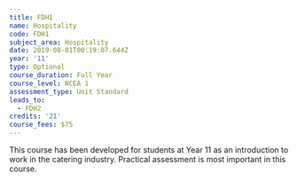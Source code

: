 ```yaml
---
title: FDH1
name: Hospitality
code: FDH1
subject_area: Hospitality
date: 2019-08-01T00:19:07.644Z
year: '11'
type: Optional
course_duration: Full Year
course_level: NCEA 1
assessment_type: Unit Standard
leads_to:
  - FDH2
credits: '21'
course_fees: $75
---
```

This course has been developed for students at Year 11 as an introduction to work in the catering industry. Practical assessment is most important in this course.
